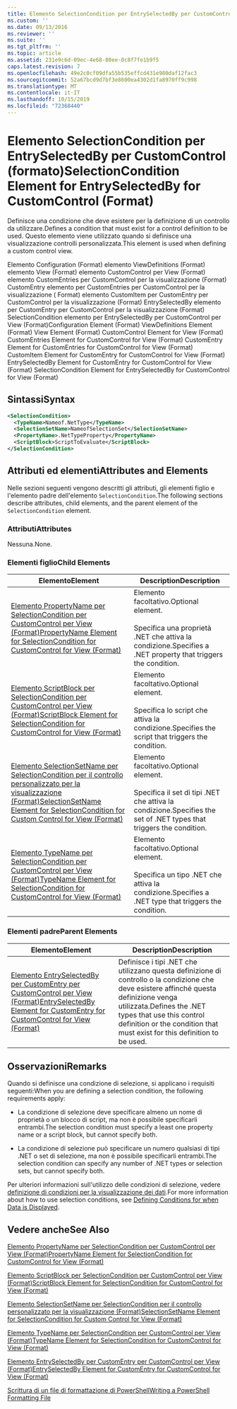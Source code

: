 ```yaml
---
title: Elemento SelectionCondition per EntrySelectedBy per CustomControl (Format) | Microsoft Docs
ms.custom: ''
ms.date: 09/13/2016
ms.reviewer: ''
ms.suite: ''
ms.tgt_pltfrm: ''
ms.topic: article
ms.assetid: 231e9c6d-09ec-4e68-80ee-0c8f7fe1b9f5
caps.latest.revision: 7
ms.openlocfilehash: 49e2c0cf09dfa55b535effcd431e980daf12fac3
ms.sourcegitcommit: 52a67bcd9d7bf3e8600ea4302d1fa8970ff9c998
ms.translationtype: MT
ms.contentlocale: it-IT
ms.lasthandoff: 10/15/2019
ms.locfileid: "72368440"
---
```

# <a name="selectioncondition-element-for-entryselectedby-for-customcontrol-format"></a><span data-ttu-id="3cebd-102">Elemento SelectionCondition per EntrySelectedBy per CustomControl (formato)</span><span class="sxs-lookup"><span data-stu-id="3cebd-102">SelectionCondition Element for EntrySelectedBy for CustomControl (Format)</span></span>

<span data-ttu-id="3cebd-103">Definisce una condizione che deve esistere per la definizione di un controllo da utilizzare.</span><span class="sxs-lookup"><span data-stu-id="3cebd-103">Defines a condition that must exist for a control definition to be used.</span></span> <span data-ttu-id="3cebd-104">Questo elemento viene utilizzato quando si definisce una visualizzazione controlli personalizzata.</span><span class="sxs-lookup"><span data-stu-id="3cebd-104">This element is used when defining a custom control view.</span></span>

<span data-ttu-id="3cebd-105">Elemento Configuration (Format) elemento ViewDefinitions (Format) elemento View (Format) elemento CustomControl per View (Format) elemento CustomEntries per CustomControl per la visualizzazione (Format) CustomEntry elemento per CustomEntries per CustomControl per la visualizzazione ( Format) elemento CustomItem per CustomEntry per CustomControl per la visualizzazione (Format) EntrySelectedBy elemento per CustomEntry per CustomControl per la visualizzazione (Format) SelectionCondition elemento per EntrySelectedBy per CustomControl per View (Format)</span><span class="sxs-lookup"><span data-stu-id="3cebd-105">Configuration Element (Format) ViewDefinitions Element (Format) View Element (Format) CustomControl Element for View (Format) CustomEntries Element for CustomControl for View (Format) CustomEntry Element for CustomEntries for CustomControl for View (Format) CustomItem Element for CustomEntry for CustomControl for View (Format) EntrySelectedBy Element for CustomEntry for CustomControl for View (Format) SelectionCondition Element for EntrySelectedBy for CustomControl for View (Format)</span></span>

## <a name="syntax"></a><span data-ttu-id="3cebd-106">Sintassi</span><span class="sxs-lookup"><span data-stu-id="3cebd-106">Syntax</span></span>

```xml
<SelectionCondition>
  <TypeName>Nameof.NetType</TypeName>
  <SelectionSetName>NameofSelectionSet</SelectionSetName>
  <PropertyName>.NetTypeProperty</PropertyName>
  <ScriptBlock>ScriptToEvaluate</ScriptBlock>
</SelectionCondition>
```

## <a name="attributes-and-elements"></a><span data-ttu-id="3cebd-107">Attributi ed elementi</span><span class="sxs-lookup"><span data-stu-id="3cebd-107">Attributes and Elements</span></span>

<span data-ttu-id="3cebd-108">Nelle sezioni seguenti vengono descritti gli attributi, gli elementi figlio e l'elemento padre dell'elemento `SelectionCondition`.</span><span class="sxs-lookup"><span data-stu-id="3cebd-108">The following sections describe attributes, child elements, and the parent element of the `SelectionCondition` element.</span></span>

### <a name="attributes"></a><span data-ttu-id="3cebd-109">Attributi</span><span class="sxs-lookup"><span data-stu-id="3cebd-109">Attributes</span></span>

<span data-ttu-id="3cebd-110">Nessuna.</span><span class="sxs-lookup"><span data-stu-id="3cebd-110">None.</span></span>

### <a name="child-elements"></a><span data-ttu-id="3cebd-111">Elementi figlio</span><span class="sxs-lookup"><span data-stu-id="3cebd-111">Child Elements</span></span>

|<span data-ttu-id="3cebd-112">Elemento</span><span class="sxs-lookup"><span data-stu-id="3cebd-112">Element</span></span>|<span data-ttu-id="3cebd-113">Description</span><span class="sxs-lookup"><span data-stu-id="3cebd-113">Description</span></span>|
|-------------|-----------------|
|[<span data-ttu-id="3cebd-114">Elemento PropertyName per SelectionCondition per CustomControl per View (Format)</span><span class="sxs-lookup"><span data-stu-id="3cebd-114">PropertyName Element for SelectionCondition for CustomControl for View (Format)</span></span>](./propertyname-element-for-selectioncondition-for-customcontrol-for-view-format.md)|<span data-ttu-id="3cebd-115">Elemento facoltativo.</span><span class="sxs-lookup"><span data-stu-id="3cebd-115">Optional element.</span></span><br /><br /> <span data-ttu-id="3cebd-116">Specifica una proprietà .NET che attiva la condizione.</span><span class="sxs-lookup"><span data-stu-id="3cebd-116">Specifies a .NET property that triggers the condition.</span></span>|
|[<span data-ttu-id="3cebd-117">Elemento ScriptBlock per SelectionCondition per CustomControl per View (Format)</span><span class="sxs-lookup"><span data-stu-id="3cebd-117">ScriptBlock Element for SelectionCondition for CustomControl for View (Format)</span></span>](./scriptblock-element-for-selectioncondition-for-customcontrol-for-view-format.md)|<span data-ttu-id="3cebd-118">Elemento facoltativo.</span><span class="sxs-lookup"><span data-stu-id="3cebd-118">Optional element.</span></span><br /><br /> <span data-ttu-id="3cebd-119">Specifica lo script che attiva la condizione.</span><span class="sxs-lookup"><span data-stu-id="3cebd-119">Specifies the script that triggers the condition.</span></span>|
|[<span data-ttu-id="3cebd-120">Elemento SelectionSetName per SelectionCondition per il controllo personalizzato per la visualizzazione (Format)</span><span class="sxs-lookup"><span data-stu-id="3cebd-120">SelectionSetName Element for SelectionCondition for Custom Control for View (Format)</span></span>](./selectionsetname-element-for-selectioncondition-for-customcontrol-for-view-format.md)|<span data-ttu-id="3cebd-121">Elemento facoltativo.</span><span class="sxs-lookup"><span data-stu-id="3cebd-121">Optional element.</span></span><br /><br /> <span data-ttu-id="3cebd-122">Specifica il set di tipi .NET che attiva la condizione.</span><span class="sxs-lookup"><span data-stu-id="3cebd-122">Specifies the set of .NET types that triggers the condition.</span></span>|
|[<span data-ttu-id="3cebd-123">Elemento TypeName per SelectionCondition per CustomControl per View (Format)</span><span class="sxs-lookup"><span data-stu-id="3cebd-123">TypeName Element for SelectionCondition for CustomControl for View  (Format)</span></span>](./typename-element-for-selectioncondition-for-customcontrol-for-view-format.md)|<span data-ttu-id="3cebd-124">Elemento facoltativo.</span><span class="sxs-lookup"><span data-stu-id="3cebd-124">Optional element.</span></span><br /><br /> <span data-ttu-id="3cebd-125">Specifica un tipo .NET che attiva la condizione.</span><span class="sxs-lookup"><span data-stu-id="3cebd-125">Specifies a .NET type that triggers the condition.</span></span>|

### <a name="parent-elements"></a><span data-ttu-id="3cebd-126">Elementi padre</span><span class="sxs-lookup"><span data-stu-id="3cebd-126">Parent Elements</span></span>

|<span data-ttu-id="3cebd-127">Elemento</span><span class="sxs-lookup"><span data-stu-id="3cebd-127">Element</span></span>|<span data-ttu-id="3cebd-128">Description</span><span class="sxs-lookup"><span data-stu-id="3cebd-128">Description</span></span>|
|-------------|-----------------|
|[<span data-ttu-id="3cebd-129">Elemento EntrySelectedBy per CustomEntry per CustomControl per View (Format)</span><span class="sxs-lookup"><span data-stu-id="3cebd-129">EntrySelectedBy Element for CustomEntry for CustomControl for View (Format)</span></span>](./entryselectedby-element-for-customentry-for-customcontrol-for-view-format.md)|<span data-ttu-id="3cebd-130">Definisce i tipi .NET che utilizzano questa definizione di controllo o la condizione che deve esistere affinché questa definizione venga utilizzata.</span><span class="sxs-lookup"><span data-stu-id="3cebd-130">Defines the .NET types that use this control definition or the condition that must exist for this definition to be used.</span></span>|

## <a name="remarks"></a><span data-ttu-id="3cebd-131">Osservazioni</span><span class="sxs-lookup"><span data-stu-id="3cebd-131">Remarks</span></span>

<span data-ttu-id="3cebd-132">Quando si definisce una condizione di selezione, si applicano i requisiti seguenti:</span><span class="sxs-lookup"><span data-stu-id="3cebd-132">When you are defining a selection condition, the following requirements apply:</span></span>

- <span data-ttu-id="3cebd-133">La condizione di selezione deve specificare almeno un nome di proprietà o un blocco di script, ma non è possibile specificarli entrambi.</span><span class="sxs-lookup"><span data-stu-id="3cebd-133">The selection condition must specify a least one property name or a script block, but cannot specify both.</span></span>

- <span data-ttu-id="3cebd-134">La condizione di selezione può specificare un numero qualsiasi di tipi .NET o set di selezione, ma non è possibile specificarli entrambi.</span><span class="sxs-lookup"><span data-stu-id="3cebd-134">The selection condition can specify any number of .NET types or selection sets, but cannot specify both.</span></span>

<span data-ttu-id="3cebd-135">Per ulteriori informazioni sull'utilizzo delle condizioni di selezione, vedere [definizione di condizioni per la visualizzazione dei dati](./defining-conditions-for-displaying-data.md).</span><span class="sxs-lookup"><span data-stu-id="3cebd-135">For more information about how to use selection conditions, see [Defining Conditions for when Data is Displayed](./defining-conditions-for-displaying-data.md).</span></span>

## <a name="see-also"></a><span data-ttu-id="3cebd-136">Vedere anche</span><span class="sxs-lookup"><span data-stu-id="3cebd-136">See Also</span></span>

[<span data-ttu-id="3cebd-137">Elemento PropertyName per SelectionCondition per CustomControl per View (Format)</span><span class="sxs-lookup"><span data-stu-id="3cebd-137">PropertyName Element for SelectionCondition for CustomControl for View (Format)</span></span>](./propertyname-element-for-selectioncondition-for-customcontrol-for-view-format.md)

[<span data-ttu-id="3cebd-138">Elemento ScriptBlock per SelectionCondition per CustomControl per View (Format)</span><span class="sxs-lookup"><span data-stu-id="3cebd-138">ScriptBlock Element for SelectionCondition for CustomControl for View (Format)</span></span>](./scriptblock-element-for-selectioncondition-for-customcontrol-for-view-format.md)

[<span data-ttu-id="3cebd-139">Elemento SelectionSetName per SelectionCondition per il controllo personalizzato per la visualizzazione (Format)</span><span class="sxs-lookup"><span data-stu-id="3cebd-139">SelectionSetName Element for SelectionCondition for Custom Control for View (Format)</span></span>](./selectionsetname-element-for-selectioncondition-for-customcontrol-for-view-format.md)

[<span data-ttu-id="3cebd-140">Elemento TypeName per SelectionCondition per CustomControl per View (Format)</span><span class="sxs-lookup"><span data-stu-id="3cebd-140">TypeName Element for SelectionCondition for CustomControl for View  (Format)</span></span>](./typename-element-for-selectioncondition-for-customcontrol-for-view-format.md)

[<span data-ttu-id="3cebd-141">Elemento EntrySelectedBy per CustomEntry per CustomControl per View (Format)</span><span class="sxs-lookup"><span data-stu-id="3cebd-141">EntrySelectedBy Element for CustomEntry for CustomControl for View (Format)</span></span>](./entryselectedby-element-for-customentry-for-customcontrol-for-view-format.md)

[<span data-ttu-id="3cebd-142">Scrittura di un file di formattazione di PowerShell</span><span class="sxs-lookup"><span data-stu-id="3cebd-142">Writing a PowerShell Formatting File</span></span>](./writing-a-powershell-formatting-file.md)
